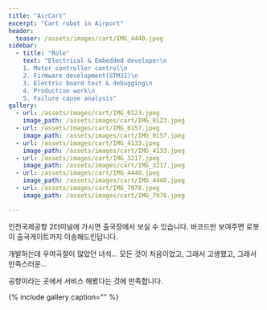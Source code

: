 ```yaml
---
title: "AirCart"
excerpt: "Cart robot in Airport"
header:
  teaser: /assets/images/cart/IMG_4440.jpeg
sidebar:
  - title: "Role"
    text: "Electrical & Embedded developer\n
    1. Motor controller control\n
    2. Firmware development(STM32)\n
    3. Electric board test & debugging\n
    4. Production work\n
    5. Failure cause analysis"
gallery:
  - url: /assets/images/cart/IMG_0123.jpeg
    image_path: /assets/images/cart/IMG_0123.jpeg
  - url: /assets/images/cart/IMG_0157.jpeg
    image_path: /assets/images/cart/IMG_0157.jpeg
  - url: /assets/images/cart/IMG_4133.jpeg
    image_path: /assets/images/cart/IMG_4133.jpeg
  - url: /assets/images/cart/IMG_3217.jpeg
    image_path: /assets/images/cart/IMG_3217.jpeg
  - url: /assets/images/cart/IMG_4440.jpeg
    image_path: /assets/images/cart/IMG_4440.jpeg
  - url: /assets/images/cart/IMG_7978.jpeg
    image_path: /assets/images/cart/IMG_7978.jpeg

---
```


인천국제공항 2터미널에 가시면 출국장에서 보실 수 있습니다. 
바코드만 보여주면 로봇이 출국게이트까지 이송해드린답니다. 

개발하는데 우여곡절이 많았던 녀석...
모든 것이 처음이었고, 그래서 고생했고, 그래서 만족스러운...

공항이라는 곳에서 서비스 해봤다는 것에 만족합니다. 


{% include gallery caption="" %}